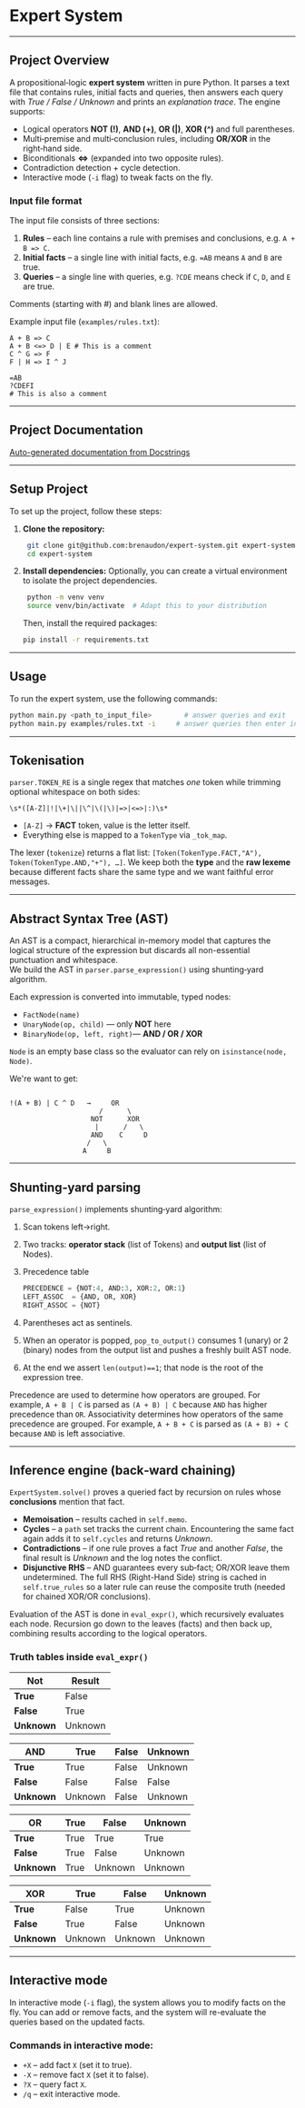 # **Expert System**

---

## **Project Overview**

A propositional‑logic **expert system** written in pure Python. It parses a text file that contains rules, initial facts and queries, then answers each query with *True / False / Unknown* and prints an *explanation trace*.  The engine supports:

* Logical operators **NOT (!)**, **AND (+)**, **OR (|)**, **XOR (^)** and full parentheses.
* Multi‑premise and multi‑conclusion rules, including **OR/XOR** in the right‑hand side.
* Biconditionals **<=>** (expanded into two opposite rules).
* Contradiction detection + cycle detection.
* Interactive mode (`-i` flag) to tweak facts on the fly.

### **Input file format**

The input file consists of three sections:
1. **Rules** – each line contains a rule with premises and conclusions, e.g. `A + B => C`.
2. **Initial facts** – a single line with initial facts, e.g. `=AB` means `A` and `B` are true.
3. **Queries** – a single line with queries, e.g. `?CDE` means check if `C`, `D`, and `E` are true.

Comments (starting with #) and blank lines are allowed.

Example input file (`examples/rules.txt`):

```
A + B => C
A + B <=> D | E # This is a comment
C ^ G => F
F | H => I ^ J

=AB
?CDEFI
# This is also a comment
```

---

## **Project Documentation**

[Auto-generated documentation from Docstrings](https://brenaudon.github.io/expert-system/)

---

## **Setup Project**

To set up the project, follow these steps:
1. **Clone the repository:**
   ```bash
    git clone git@github.com:brenaudon/expert-system.git expert-system
    cd expert-system
    ```
2. **Install dependencies:**
   Optionally, you can create a virtual environment to isolate the project dependencies.
   ```bash
    python -m venv venv
    source venv/bin/activate  # Adapt this to your distribution
   ```
   Then, install the required packages:
   ```bash
   pip install -r requirements.txt
   ```

---

## **Usage**

To run the expert system, use the following commands:

```bash
python main.py <path_to_input_file>        # answer queries and exit
python main.py examples/rules.txt -i     # answer queries then enter interactive mode
```

---

## **Tokenisation**

`parser.TOKEN_RE` is a single regex that matches *one* token while trimming optional whitespace on both sides:

```
\s*([A-Z]|!|\+|\||\^|\(|\)|=>|<=>|:)\s*
```

* `[A‑Z]` → **FACT** token, value is the letter itself.
* Everything else is mapped to a `TokenType` via `_tok_map`.

The lexer (`tokenize`) returns a flat list: `[Token(TokenType.FACT,"A"), Token(TokenType.AND,"+"), …]`.  We keep both the **type** and the **raw lexeme** because different facts share the same type and we want faithful error messages.

---

## **Abstract Syntax Tree (AST)**

An AST is a compact, hierarchical in-memory model that captures the logical structure of the expression but discards all non-essential punctuation and whitespace.  
We build the AST in `parser.parse_expression()` using shunting‑yard algorithm.

Each expression is converted into immutable, typed nodes:

* `FactNode(name)`
* `UnaryNode(op, child)` — only **NOT** here
* `BinaryNode(op, left, right)`— **AND / OR / XOR**

`Node` is an empty base class so the evaluator can rely on `isinstance(node, Node)`.

We're want to get:
```

!(A + B) | C ^ D   →     OR
                      /      \
                    NOT      XOR
                     |      /   \
                    AND    C     D
                   /   \
                  A     B
```

---

## **Shunting‑yard parsing**

`parse_expression()` implements shunting‑yard algorithm:

1. Scan tokens left→right.
2. Two tracks: **operator stack** (list of Tokens) and **output list** (list of Nodes).
3. Precedence table

   ```python
   PRECEDENCE = {NOT:4, AND:3, XOR:2, OR:1}
   LEFT_ASSOC  = {AND, OR, XOR}
   RIGHT_ASSOC = {NOT}
   ```
4. Parentheses act as sentinels.
5. When an operator is popped, `pop_to_output()` consumes 1 (unary) or 2 (binary) nodes from the output list and pushes a freshly built AST node.
6. At the end we assert `len(output)==1`; that node is the root of the expression tree.

Precedence are used to determine how operators are grouped. For example, `A + B | C` is parsed as `(A + B) | C` because `AND` has higher precedence than `OR`.
Associativity determines how operators of the same precedence are grouped. For example, `A + B + C` is parsed as `(A + B) + C` because `AND` is left associative.

---

## **Inference engine (back‑ward chaining)**

`ExpertSystem.solve()` proves a queried fact by recursion on rules whose **conclusions** mention that fact.

* **Memoisation** – results cached in `self.memo`.
* **Cycles** – a `path` set tracks the current chain. Encountering the same fact again adds it to `self.cycles` and returns *Unknown*.
* **Contradictions** – if one rule proves a fact *True* and another *False*, the final result is *Unknown* and the log notes the conflict.
* **Disjunctive RHS** – AND guarantees every sub‑fact; OR/XOR leave them undetermined.  The full RHS (Right-Hand Side) string is cached in `self.true_rules` so a later rule can reuse the composite truth (needed for chained XOR/OR conclusions).

Evaluation of the AST is done in `eval_expr()`, which recursively evaluates each node. Recursion go down to the leaves (facts) and then back up, combining results according to the logical operators.

### Truth tables inside `eval_expr()`

| Not         | Result  |
|-------------|---------|
| **True**    | False   |
| **False**   | True    |
| **Unknown** | Unknown |

| AND         | True    | False | Unknown |
|-------------|---------|-------|---------|
| **True**    | True    | False | Unknown |
| **False**   | False   | False | False   |
| **Unknown** | Unknown | False | Unknown |

| OR          | True | False   | Unknown |
|-------------|------|---------|---------|
| **True**    | True | True    | True    |
| **False**   | True | False   | Unknown |
| **Unknown** | True | Unknown | Unknown |

| XOR         | True    | False   | Unknown  |
|-------------|---------|---------|----------|
| **True**    | False   | True    | Unknown  |
| **False**   | True    | False   | Unknown  |
| **Unknown** | Unknown | Unknown | Unknown  |

---

## **Interactive mode**

In interactive mode (`-i` flag), the system allows you to modify facts on the fly. You can add or remove facts, and the system will re-evaluate the queries based on the updated facts.

### Commands in interactive mode:
* `+X` – add fact `X` (set it to true).
* `-X` – remove fact `X` (set it to false).
* `?X` – query fact `X`.
* `/q` – exit interactive mode.

